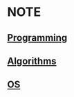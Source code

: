 # NOTE
## [Programming](./programming.md)
## [Algorithms](./algorithms/README.md)
## [OS](./OS/README.md)
